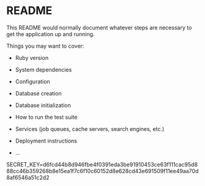 # README

This README would normally document whatever steps are necessary to get the
application up and running.

Things you may want to cover:

* Ruby version

* System dependencies

* Configuration

* Database creation

* Database initialization

* How to run the test suite

* Services (job queues, cache servers, search engines, etc.)

* Deployment instructions

* ...

SECRET_KEY=d6fcd44b8d946fbe4f0391eda3be91910453ce63f111cac95d888cc46b359268b8e15ea1f7c6f10c60152d8e628cd43e691509f11ee49aa70d8af6546a51c2d2